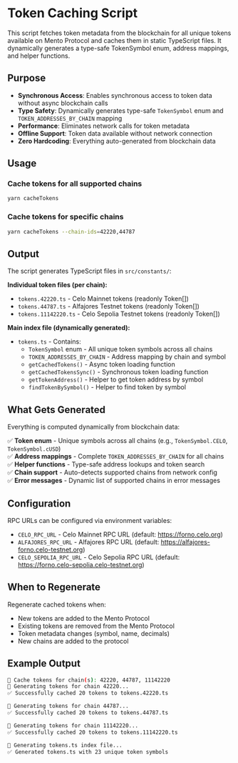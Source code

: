 # Token Caching Script

This script fetches token metadata from the blockchain for all unique tokens available on Mento Protocol and caches them in static TypeScript files. It dynamically generates a type-safe TokenSymbol enum, address mappings, and helper functions.

## Purpose

- **Synchronous Access**: Enables synchronous access to token data without async blockchain calls
- **Type Safety**: Dynamically generates type-safe `TokenSymbol` enum and `TOKEN_ADDRESSES_BY_CHAIN` mapping
- **Performance**: Eliminates network calls for token metadata
- **Offline Support**: Token data available without network connection
- **Zero Hardcoding**: Everything auto-generated from blockchain data

## Usage

### Cache tokens for all supported chains

```bash
yarn cacheTokens
```

### Cache tokens for specific chains

```bash
yarn cacheTokens --chain-ids=42220,44787
```

## Output

The script generates TypeScript files in `src/constants/`:

**Individual token files (per chain):**

- `tokens.42220.ts` - Celo Mainnet tokens (readonly Token[])
- `tokens.44787.ts` - Alfajores Testnet tokens (readonly Token[])
- `tokens.11142220.ts` - Celo Sepolia Testnet tokens (readonly Token[])

**Main index file (dynamically generated):**

- `tokens.ts` - Contains:
  - `TokenSymbol` enum - All unique token symbols across all chains
  - `TOKEN_ADDRESSES_BY_CHAIN` - Address mapping by chain and symbol
  - `getCachedTokens()` - Async token loading function
  - `getCachedTokensSync()` - Synchronous token loading function
  - `getTokenAddress()` - Helper to get token address by symbol
  - `findTokenBySymbol()` - Helper to find token by symbol

## What Gets Generated

Everything is computed dynamically from blockchain data:

✅ **Token enum** - Unique symbols across all chains (e.g., `TokenSymbol.CELO`, `TokenSymbol.cUSD`)  
✅ **Address mappings** - Complete `TOKEN_ADDRESSES_BY_CHAIN` for all chains  
✅ **Helper functions** - Type-safe address lookups and token search  
✅ **Chain support** - Auto-detects supported chains from network config  
✅ **Error messages** - Dynamic list of supported chains in error messages

## Configuration

RPC URLs can be configured via environment variables:

- `CELO_RPC_URL` - Celo Mainnet RPC URL (default: <https://forno.celo.org>)
- `ALFAJORES_RPC_URL` - Alfajores RPC URL (default: <https://alfajores-forno.celo-testnet.org>)
- `CELO_SEPOLIA_RPC_URL` - Celo Sepolia RPC URL (default: <https://forno.celo-sepolia.celo-testnet.org>)

## When to Regenerate

Regenerate cached tokens when:

- New tokens are added to the Mento Protocol
- Existing tokens are removed from the Mento Protocol
- Token metadata changes (symbol, name, decimals)
- New chains are added to the protocol

## Example Output

```bash
📡 Cache tokens for chain(s): 42220, 44787, 11142220
🔄 Generating tokens for chain 42220...
✅ Successfully cached 20 tokens to tokens.42220.ts

🔄 Generating tokens for chain 44787...
✅ Successfully cached 20 tokens to tokens.44787.ts

🔄 Generating tokens for chain 11142220...
✅ Successfully cached 20 tokens to tokens.11142220.ts

🔄 Generating tokens.ts index file...
✅ Generated tokens.ts with 23 unique token symbols
```
